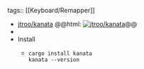 tags:: [[Keyboard/Remapper]]

- [jtroo/kanata](https://github.com/jtroo/kanata)
  @@html: <a href="https://github.com/jtroo/kanata/"><img src="https://github-readme-stats-astronomer.vercel.app/api/pin/?username=jtroo&repo=kanata&theme=tokyonight" alt="jtroo/kanata"/></a>@@
-
- Install
	- ```shell
	  cargo install kanata
	  kanata --version
	  ```